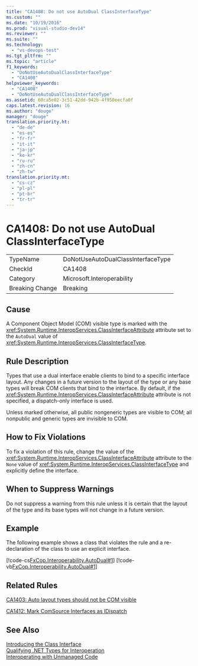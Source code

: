 ```yaml
---
title: "CA1408: Do not use AutoDual ClassInterfaceType"
ms.custom: ""
ms.date: "10/19/2016"
ms.prod: "visual-studio-dev14"
ms.reviewer: ""
ms.suite: ""
ms.technology: 
  - "vs-devops-test"
ms.tgt_pltfrm: ""
ms.topic: "article"
f1_keywords: 
  - "DoNotUseAutoDualClassInterfaceType"
  - "CA1408"
helpviewer_keywords: 
  - "CA1408"
  - "DoNotUseAutoDualClassInterfaceType"
ms.assetid: 60ca5e02-3c51-42dd-942b-4f950eecfa0f
caps.latest.revision: 16
ms.author: "douge"
manager: "douge"
translation.priority.ht: 
  - "de-de"
  - "es-es"
  - "fr-fr"
  - "it-it"
  - "ja-jp"
  - "ko-kr"
  - "ru-ru"
  - "zh-cn"
  - "zh-tw"
translation.priority.mt: 
  - "cs-cz"
  - "pl-pl"
  - "pt-br"
  - "tr-tr"
---
```

# CA1408: Do not use AutoDual ClassInterfaceType
|||  
|-|-|  
|TypeName|DoNotUseAutoDualClassInterfaceType|  
|CheckId|CA1408|  
|Category|Microsoft.Interoperability|  
|Breaking Change|Breaking|  
  
## Cause  
 A Component Object Model (COM) visible type is marked with the <xref:System.Runtime.InteropServices.ClassInterfaceAttribute> attribute set to the `AutoDual` value of <xref:System.Runtime.InteropServices.ClassInterfaceType>.  
  
## Rule Description  
 Types that use a dual interface enable clients to bind to a specific interface layout. Any changes in a future version to the layout of the type or any base types will break COM clients that bind to the interface. By default, if the <xref:System.Runtime.InteropServices.ClassInterfaceAttribute> attribute is not specified, a dispatch-only interface is used.  
  
 Unless marked otherwise, all public nongeneric types are visible to COM; all nonpublic and generic types are invisible to COM.  
  
## How to Fix Violations  
 To fix a violation of this rule, change the value of the <xref:System.Runtime.InteropServices.ClassInterfaceAttribute> attribute to the `None` value of <xref:System.Runtime.InteropServices.ClassInterfaceType> and explicitly define the interface.  
  
## When to Suppress Warnings  
 Do not suppress a warning from this rule unless it is certain that the layout of the type and its base types will not change in a future version.  
  
## Example  
 The following example shows a class that violates the rule and a re-declaration of the class to use an explicit interface.  
  
 [!code-cs[FxCop.Interoperability.AutoDual#1](../code-quality/codesnippet/CSharp/ca1408--do-not-use-autodual-classinterfacetype_1.cs)]
 [!code-vb[FxCop.Interoperability.AutoDual#1](../code-quality/codesnippet/VisualBasic/ca1408--do-not-use-autodual-classinterfacetype_1.vb)]  
  
## Related Rules  
 [CA1403: Auto layout types should not be COM visible](../code-quality/ca1403--auto-layout-types-should-not-be-com-visible.md)  
  
 [CA1412: Mark ComSource Interfaces as IDispatch](../code-quality/ca1412--mark-comsource-interfaces-as-idispatch.md)  
  
## See Also  
 [Introducing the Class Interface](http://msdn.microsoft.com/en-us/733c0dd2-12e5-46e6-8de1-39d5b25df024)   
 [Qualifying .NET Types for Interoperation](../Topic/Qualifying%20.NET%20Types%20for%20Interoperation.md)   
 [Interoperating with Unmanaged Code](../Topic/Interoperating%20with%20Unmanaged%20Code.md)